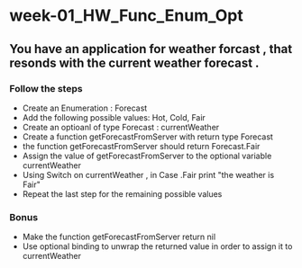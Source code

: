 # week-01_HW_Func_Enum_Opt

## You have an application for weather forcast ,  that resonds with the current weather forecast  .

### Follow the steps
- Create an Enumeration : Forecast
- Add the following possible values: Hot, Cold, Fair
- Create an optioanl of type Forecast : currentWeather
- Create a function getForecastFromServer with return type Forecast 
- the function getForecastFromServer should return Forecast.Fair 
- Assign the value of getForecastFromServer to the optional variable currentWeather
- Using Switch on currentWeather , in Case .Fair print "the weather is Fair"
- Repeat the last step for the remaining possible values


### Bonus
- Make the function getForecastFromServer return nil
- Use optional binding to unwrap the returned value in order to assign it to currentWeather 
